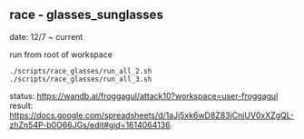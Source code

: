 ## race - glasses_sunglasses
date: 12/7 ~ current

run from root of workspace
```shell
./scripts/race_glasses/run_all_2.sh
./scripts/race_glasses/run_all_3.sh
```
status: https://wandb.ai/froggagul/attack10?workspace=user-froggagul
result: https://docs.google.com/spreadsheets/d/1aJj5xk6wD8Z83jCnjUV0xXZgQL-zhZn54P-b0O66JGs/edit#gid=1614064136
